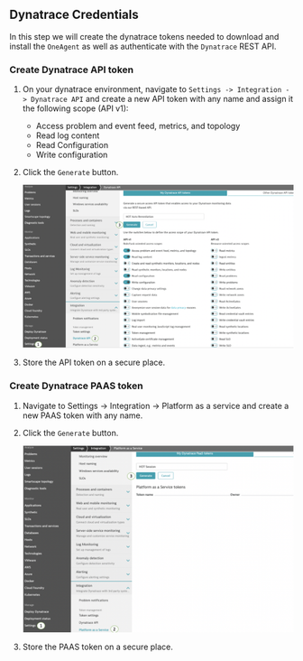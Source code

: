 ## Dynatrace Credentials

In this step we will create the dynatrace tokens needed to download and install the `OneAgent` as well as authenticate with the `Dynatrace` REST API.

### Create Dynatrace API token

1. On your dynatrace environment, navigate to `Settings -> Integration -> Dynatrace API` and create a new API token with any name and assign it the following scope (API v1):
    * Access problem and event feed, metrics, and topology
    * Read log content
    * Read Configuration
    * Write configuration

1. Click the `Generate` button.

    ![dt-api-token](../../../assets/images/dt-api-token.png)

1. Store the API token on a secure place.

### Create Dynatrace PAAS token

1. Navigate to Settings -> Integration -> Platform as a service and create a new PAAS token with any name.

1. Click the `Generate` button.

    ![dt-paas-token](../../../assets/images/dt-paas-token.png)

1. Store the PAAS token on a secure place.